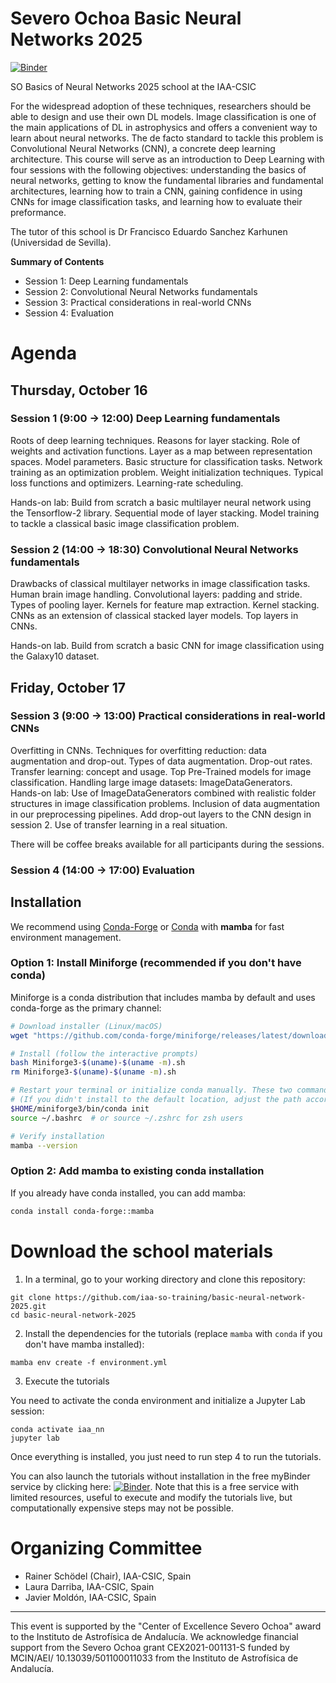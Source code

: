 # Severo Ochoa Basic Neural Networks 2025
[![Binder](https://mybinder.org/badge_logo.svg)](https://mybinder.org/v2/gh/iaa-so-training/basic-neural-network-2025/HEAD)

SO Basics of Neural Networks 2025 school at the IAA-CSIC

For the widespread adoption of these techniques, researchers should be able to design and use their own DL models. Image classification is one of the main applications of DL  in astrophysics and offers a convenient way to learn about neural networks. The de facto standard to tackle this problem is Convolutional Neural Networks (CNN), a concrete deep learning architecture.  This course will serve as an introduction to Deep Learning with four  sessions with the following objectives: understanding the basics of neural networks, getting to know the fundamental libraries and fundamental architectures, learning how to train a CNN, gaining confidence in using CNNs for image classification tasks, and learning how to evaluate their preformance.

The tutor of this school is Dr Francisco Eduardo Sanchez Karhunen (Universidad de Sevilla).

**Summary of Contents**

- Session 1: Deep Learning fundamentals
- Session 2: Convolutional Neural Networks fundamentals
- Session 3: Practical considerations in real-world CNNs
- Session 4: Evaluation

# Agenda

## Thursday, October 16

### Session 1 (9:00 → 12:00) Deep Learning fundamentals

Roots of deep learning techniques. Reasons for layer stacking. Role of weights and activation functions. Layer as a map between representation spaces. Model parameters. Basic structure for classification tasks. Network training as an optimization problem. Weight initialization techniques. Typical loss functions and optimizers. Learning-rate scheduling.

Hands-on lab: Build from scratch a basic multilayer neural network using the Tensorflow-2 library. Sequential mode of layer stacking. Model training to tackle a classical basic image classification problem.

### Session 2 (14:00 → 18:30) Convolutional Neural Networks fundamentals

Drawbacks of classical multilayer networks in image classification tasks. Human brain image handling. Convolutional layers: padding and stride. Types of pooling layer. Kernels for feature map extraction. Kernel stacking. CNNs as an extension of classical stacked layer models. Top layers in CNNs.

Hands-on lab. Build from scratch a basic CNN for image classification using the Galaxy10 dataset.

## Friday, October 17
### Session 3 (9:00 → 13:00) Practical considerations in real-world CNNs

Overfitting in CNNs. Techniques for overfitting reduction: data augmentation and drop-out. Types of data augmentation. Drop-out rates. Transfer learning: concept and usage. Top Pre-Trained models for image classification. Handling large image datasets: ImageDataGenerators.
Hands-on lab: Use of ImageDataGenerators combined with realistic folder structures in image classification problems. Inclusion of data augmentation in our preprocessing pipelines. Add drop-out layers to the CNN design in session 2. Use of transfer learning in a real situation.

There will be coffee breaks available for all participants during the sessions.

### Session 4 (14:00 → 17:00) Evaluation


## Installation

We recommend using [Conda-Forge](https://conda-forge.org/) or [Conda](https://docs.conda.io/en/latest/miniconda.html) with **mamba** for fast environment management.

### Option 1: Install Miniforge (recommended if you don't have conda)

Miniforge is a conda distribution that includes mamba by default and uses conda-forge as the primary channel:

```bash
# Download installer (Linux/macOS)
wget "https://github.com/conda-forge/miniforge/releases/latest/download/Miniforge3-$(uname)-$(uname -m).sh"

# Install (follow the interactive prompts)
bash Miniforge3-$(uname)-$(uname -m).sh
rm Miniforge3-$(uname)-$(uname -m).sh

# Restart your terminal or initialize conda manually. These two commands will initialize conda manually.
# (If you didn't install to the default location, adjust the path accordingly)
$HOME/miniforge3/bin/conda init
source ~/.bashrc  # or source ~/.zshrc for zsh users

# Verify installation
mamba --version
```

### Option 2: Add mamba to existing conda installation

If you already have conda installed, you can add mamba:

```bash
conda install conda-forge::mamba
```

# Download the school materials
1. In a terminal, go to your working directory and clone this repository:

```
git clone https://github.com/iaa-so-training/basic-neural-network-2025.git
cd basic-neural-network-2025
```

2. Install the dependencies for the tutorials (replace `mamba` with `conda` if you don't have mamba installed):
```
mamba env create -f environment.yml
```

3. Execute the tutorials

You need to activate the conda environment and initialize a Jupyter Lab session:

```
conda activate iaa_nn
jupyter lab
```

Once everything is installed, you just need to run step 4 to run the tutorials.

You can also launch the tutorials without installation in the free myBinder service by clicking here: [![Binder](https://mybinder.org/badge_logo.svg)](https://mybinder.org/v2/gh/iaa-so-training/basic-neural-network-2025/HEAD). Note that this is a free service with limited resources, useful to execute and modify the tutorials live, but computationally expensive steps may not be possible.


# Organizing Committee 

- Rainer Schödel (Chair), IAA-CSIC, Spain 
- Laura Darriba, IAA-CSIC, Spain  
- Javier Moldón, IAA-CSIC, Spain 


--- 
This event is supported by the "Center of Excellence Severo Ochoa" award to the Instituto de Astrofísica de Andalucía. We acknowledge financial support from the Severo Ochoa grant CEX2021-001131-S funded by MCIN/AEI/ 10.13039/501100011033 from the Instituto de Astrofísica de Andalucía.
